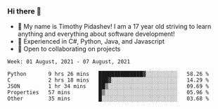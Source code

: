 ### Hi there 👋
- :adult: My name is Timothy Pidashev! I am a 17 year old striving to learn anything and everything about software development!
- :evergreen_tree: Experienced in C#, Python, Java, and Javascript
- 👯 Open to collaborating on projects

<!--START_SECTION:waka-->
```text
Week: 01 August, 2021 - 07 August, 2021

Python       9 hrs 26 mins   ██████████████▓░░░░░░░░░░   58.26 % 
C            2 hrs 18 mins   ███▓░░░░░░░░░░░░░░░░░░░░░   14.29 % 
JSON         1 hr 34 mins    ██▒░░░░░░░░░░░░░░░░░░░░░░   09.69 % 
Properties   57 mins         █▒░░░░░░░░░░░░░░░░░░░░░░░   05.96 % 
Other        35 mins         █░░░░░░░░░░░░░░░░░░░░░░░░   03.68 % 
```
<!--END_SECTION:waka-->
